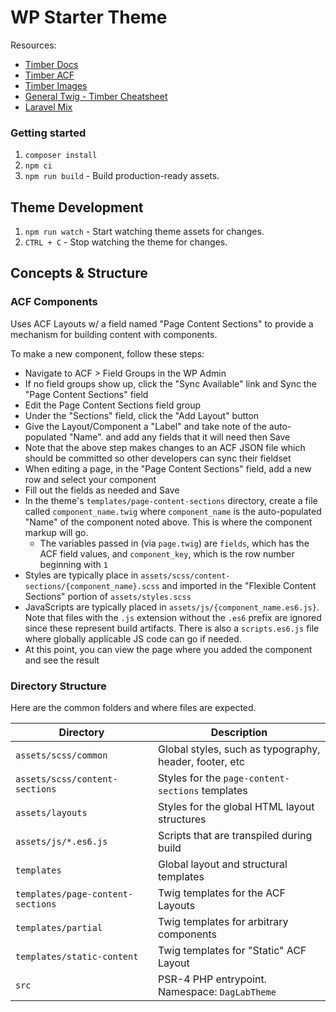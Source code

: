 # WP Starter Theme

Resources:

* [Timber Docs](https://timber.github.io/docs/getting-started/theming/)
* [Timber ACF](https://timber.github.io/docs/guides/acf-cookbook/)
* [Timber Images](https://timber.github.io/docs/guides/cookbook-images/)
* [General Twig - Timber Cheatsheet](http://notlaura.com/the-twig-for-timber-cheatsheet/)
* [Laravel Mix](https://laravel-mix.com/docs/6.0/what-is-mix)

### Getting started

1. `composer install`
2. `npm ci`
3. `npm run build` - Build production-ready assets.

## Theme Development

1. `npm run watch` - Start watching theme assets for changes.
2. `CTRL + C` - Stop watching the theme for changes.

## Concepts & Structure

### ACF Components

Uses ACF Layouts w/ a field named "Page Content Sections" to provide a mechanism for building content with components.

To make a new component, follow these steps:

* Navigate to ACF > Field Groups in the WP Admin
* If no field groups show up, click the "Sync Available" link and Sync the "Page Content Sections" field
* Edit the Page Content Sections field group
* Under the "Sections" field, click the "Add Layout" button
* Give the Layout/Component a "Label" and take note of the auto-populated "Name".  and add any fields that it will need then Save
* Note that the above step makes changes to an ACF JSON file which should be committed so other developers can sync their fieldset
* When editing a page, in the "Page Content Sections" field, add a new row and select your component
* Fill out the fields as needed and Save
* In the theme's `templates/page-content-sections` directory, create a file called `component_name.twig` where `component_name` is the auto-populated "Name" of the component noted above. This is where the component markup will go.
    * The variables passed in (via `page.twig`) are `fields`, which has the ACF field values, and `component_key`, which is the row number beginning with `1`
* Styles are typically place in `assets/scss/content-sections/{component_name}.scss` and imported in the "Flexible Content Sections" portion of `assets/styles.scss`
* JavaScripts are typically placed in `assets/js/{component_name.es6.js}`. Note that files with the `.js` extension without the `.es6` prefix are ignored since these represent build artifacts. There is also a `scripts.es6.js` file where globally applicable JS code can go if needed.
* At this point, you can view the page where you added the component and see the result

### Directory Structure

Here are the common folders and where files are expected.

| Directory                         | Description                                            |
|-----------------------------------|--------------------------------------------------------|
| `assets/scss/common`              | Global styles, such as typography, header, footer, etc |
| `assets/scss/content-sections`    | Styles for the `page-content-sections` templates       |
| `assets/layouts`                  | Styles for the global HTML layout structures           |
| `assets/js/*.es6.js`              | Scripts that are transpiled during build               |
| `templates`                       | Global layout and structural templates                 |
| `templates/page-content-sections` | Twig templates for the ACF Layouts                     |
| `templates/partial`               | Twig templates for arbitrary components                |
| `templates/static-content`        | Twig templates for "Static" ACF Layout                 |
| `src`                             | PSR-4 PHP entrypoint. Namespace: `DagLabTheme`         |

